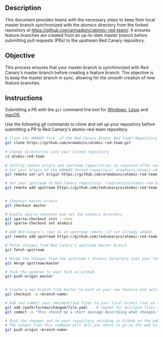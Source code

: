 ## Description
This document provides teams with the necessary steps to keep their local master branch synchronized with the *atomics* directory from the forked repository at https://github.com/armadoinc/atomic-red-team/. It ensures feature branches are created from an up-to-date master branch before submitting pull requests (PRs) to the upstream Red Canary repository.

## Objective
This process ensures that your master branch is synchronized with Red Canary's master branch before creating a feature branch. The objective is to keep the master branch in sync, allowing for the smooth creation of new feature branches.

## Instructions

Submitting a PR with the `git` command line tool for [Windows](https://git-scm.com/download/win), [Linux](https://git-scm.com/download/linux) and [macOS](https://www.atlassian.com/git/tutorials/install-git).

Use the following git commands to clone and set up your repository before submitting a PR to Red Camary's atomic-red-team repository.

```bash
# Clone the ARMADO fork  of the Red Canary Atomic Red Team™ Repository
git clone https://github.com/armadoinc/atomic-red-team.git
​
# Change directories into your cloned repository
cd atomic-red-team
​
# Setting remote origin and upstream repositories is required after each time the forked repo is cloned. 
# Set your origin to the ARMADO forked repository: armadoinc/atomic-red-team
git remote set-url origin https://github.com/armadoinc/atomic-red-team.git

# Set your upstream to Red Canary repository: (redcnaryco/atomic-red-team)
git remote add upstream https://github.com/redcanaryco/atomic-red-team.git

​
# Checkout master branch
git checkout master

# Enable sparse checkout and set the atomics directory
git sparse-checkout init --cone
git sparse-checkout set atomics

# Add Red Canary's repo as an upstream remote (if not already added)
git remote add upstream https://github.com/redcanaryco/atomic-red-team.git

# Fetch changes from Red Canary's upstream master branch
git fetch upstream

# Merge the changes from the upstream's atomics directory into your fork's master
git merge upstream/master

# Push the updates to your fork on GitHub
git push origin master

​
# Create a new branch from master to work on your new feature and switch to it (replace <branch-name> with whatever name you would like to use for your branch)
git checkout -b <branch-name>

# Add and commit your new/modified files to your local branch (not on the web), use "git status" to see what is new/changed
git add /path/to/new/changed/file.yaml    # repeat for multiple files as needed
git commit -m "This should be a short message describing what changed."

# Push the changes out to your repository residing in GitHub on the web
# The output from this command will tell you where to go on the web to submit the PR
git push origin <branch-name>
```
